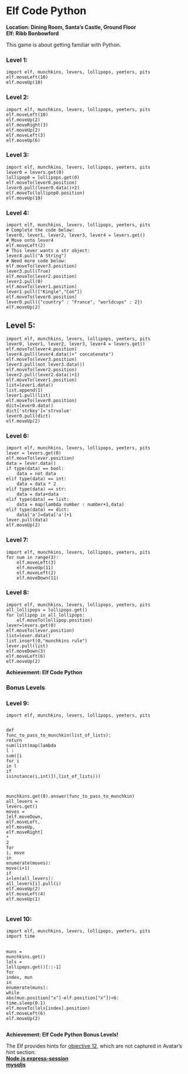 <h1 id="elf-code-python">Elf Code Python</h1>
<p><strong>Location: Dining Room, Santa’s Castle, Ground Floor</strong><br>
<strong>Elf: Ribb Bonbowford</strong></p>
<p>This game is about getting familiar with Python.</p>
<h3 id="level-1">Level 1:</h3>
<pre class=" language-python"><code class="prism  language-python"><span class="token keyword">import</span> elf<span class="token punctuation">,</span> munchkins<span class="token punctuation">,</span> levers<span class="token punctuation">,</span> lollipops<span class="token punctuation">,</span> yeeters<span class="token punctuation">,</span> pits
elf<span class="token punctuation">.</span>moveLeft<span class="token punctuation">(</span><span class="token number">10</span><span class="token punctuation">)</span>
elf<span class="token punctuation">.</span>moveUp<span class="token punctuation">(</span><span class="token number">10</span><span class="token punctuation">)</span>
</code></pre>
<h3 id="level-2">Level 2:</h3>
<pre class=" language-python"><code class="prism  language-python"><span class="token keyword">import</span> elf<span class="token punctuation">,</span> munchkins<span class="token punctuation">,</span> levers<span class="token punctuation">,</span> lollipops<span class="token punctuation">,</span> yeeters<span class="token punctuation">,</span> pits
elf<span class="token punctuation">.</span>moveLeft<span class="token punctuation">(</span><span class="token number">10</span><span class="token punctuation">)</span>
elf<span class="token punctuation">.</span>moveUp<span class="token punctuation">(</span><span class="token number">2</span><span class="token punctuation">)</span>
elf<span class="token punctuation">.</span>moveRight<span class="token punctuation">(</span><span class="token number">3</span><span class="token punctuation">)</span>
elf<span class="token punctuation">.</span>moveUp<span class="token punctuation">(</span><span class="token number">2</span><span class="token punctuation">)</span>
elf<span class="token punctuation">.</span>moveLeft<span class="token punctuation">(</span><span class="token number">3</span><span class="token punctuation">)</span>
elf<span class="token punctuation">.</span>moveUp<span class="token punctuation">(</span><span class="token number">6</span><span class="token punctuation">)</span>
</code></pre>
<h3 id="level-3">Level 3:</h3>
<pre class=" language-python"><code class="prism  language-python"><span class="token keyword">import</span> elf<span class="token punctuation">,</span> munchkins<span class="token punctuation">,</span> levers<span class="token punctuation">,</span> lollipops<span class="token punctuation">,</span> yeeters<span class="token punctuation">,</span> pits
lever0 <span class="token operator">=</span> levers<span class="token punctuation">.</span>get<span class="token punctuation">(</span><span class="token number">0</span><span class="token punctuation">)</span>
lollipop0 <span class="token operator">=</span> lollipops<span class="token punctuation">.</span>get<span class="token punctuation">(</span><span class="token number">0</span><span class="token punctuation">)</span>
elf<span class="token punctuation">.</span>moveTo<span class="token punctuation">(</span>lever0<span class="token punctuation">.</span>position<span class="token punctuation">)</span>
lever0<span class="token punctuation">.</span>pull<span class="token punctuation">(</span>lever0<span class="token punctuation">.</span>data<span class="token punctuation">(</span><span class="token punctuation">)</span><span class="token operator">+</span><span class="token number">2</span><span class="token punctuation">)</span>
elf<span class="token punctuation">.</span>moveTo<span class="token punctuation">(</span>lollipop0<span class="token punctuation">.</span>position<span class="token punctuation">)</span>
elf<span class="token punctuation">.</span>moveUp<span class="token punctuation">(</span><span class="token number">10</span><span class="token punctuation">)</span>
</code></pre>
<h3 id="level-4">Level 4:</h3>
<pre class=" language-python"><code class="prism  language-python"><span class="token keyword">import</span> elf<span class="token punctuation">,</span> munchkins<span class="token punctuation">,</span> levers<span class="token punctuation">,</span> lollipops<span class="token punctuation">,</span> yeeters<span class="token punctuation">,</span> pits
<span class="token comment"># Complete the code below:</span>
lever0<span class="token punctuation">,</span> lever1<span class="token punctuation">,</span> lever2<span class="token punctuation">,</span> lever3<span class="token punctuation">,</span> lever4 <span class="token operator">=</span> levers<span class="token punctuation">.</span>get<span class="token punctuation">(</span><span class="token punctuation">)</span>
<span class="token comment"># Move onto lever4</span>
elf<span class="token punctuation">.</span>moveLeft<span class="token punctuation">(</span><span class="token number">2</span><span class="token punctuation">)</span>
<span class="token comment"># This lever wants a str object:</span>
lever4<span class="token punctuation">.</span>pull<span class="token punctuation">(</span><span class="token string">"A String"</span><span class="token punctuation">)</span>
<span class="token comment"># Need more code below:</span>
elf<span class="token punctuation">.</span>moveTo<span class="token punctuation">(</span>lever3<span class="token punctuation">.</span>position<span class="token punctuation">)</span>
lever3<span class="token punctuation">.</span>pull<span class="token punctuation">(</span><span class="token boolean">True</span><span class="token punctuation">)</span>
elf<span class="token punctuation">.</span>moveTo<span class="token punctuation">(</span>lever2<span class="token punctuation">.</span>position<span class="token punctuation">)</span>
lever2<span class="token punctuation">.</span>pull<span class="token punctuation">(</span><span class="token number">0</span><span class="token punctuation">)</span>
elf<span class="token punctuation">.</span>moveTo<span class="token punctuation">(</span>lever1<span class="token punctuation">.</span>position<span class="token punctuation">)</span>
lever1<span class="token punctuation">.</span>pull<span class="token punctuation">(</span><span class="token punctuation">[</span><span class="token string">"Kingle"</span><span class="token punctuation">,</span><span class="token string">"Con"</span><span class="token punctuation">]</span><span class="token punctuation">)</span>
elf<span class="token punctuation">.</span>moveTo<span class="token punctuation">(</span>lever0<span class="token punctuation">.</span>position<span class="token punctuation">)</span>
lever0<span class="token punctuation">.</span>pull<span class="token punctuation">(</span><span class="token punctuation">{</span><span class="token string">"country"</span> <span class="token punctuation">:</span> <span class="token string">"France"</span><span class="token punctuation">,</span> <span class="token string">"worldcups"</span> <span class="token punctuation">:</span> <span class="token number">2</span><span class="token punctuation">}</span><span class="token punctuation">)</span>
elf<span class="token punctuation">.</span>moveUp<span class="token punctuation">(</span><span class="token number">2</span><span class="token punctuation">)</span>
</code></pre>
<h2 id="level-5">Level 5:</h2>
<pre class=" language-python"><code class="prism  language-python"><span class="token keyword">import</span> elf<span class="token punctuation">,</span> munchkins<span class="token punctuation">,</span> levers<span class="token punctuation">,</span> lollipops<span class="token punctuation">,</span> yeeters<span class="token punctuation">,</span> pits
lever0<span class="token punctuation">,</span> lever1<span class="token punctuation">,</span> lever2<span class="token punctuation">,</span> lever3<span class="token punctuation">,</span> lever4 <span class="token operator">=</span> levers<span class="token punctuation">.</span>get<span class="token punctuation">(</span><span class="token punctuation">)</span>
elf<span class="token punctuation">.</span>moveTo<span class="token punctuation">(</span>lever4<span class="token punctuation">.</span>position<span class="token punctuation">)</span>
lever4<span class="token punctuation">.</span>pull<span class="token punctuation">(</span>lever4<span class="token punctuation">.</span>data<span class="token punctuation">(</span><span class="token punctuation">)</span><span class="token operator">+</span><span class="token string">" concatenate"</span><span class="token punctuation">)</span>
elf<span class="token punctuation">.</span>moveTo<span class="token punctuation">(</span>lever3<span class="token punctuation">.</span>position<span class="token punctuation">)</span>
lever3<span class="token punctuation">.</span>pull<span class="token punctuation">(</span><span class="token operator">not</span> lever3<span class="token punctuation">.</span>data<span class="token punctuation">(</span><span class="token punctuation">)</span><span class="token punctuation">)</span>
elf<span class="token punctuation">.</span>moveTo<span class="token punctuation">(</span>lever2<span class="token punctuation">.</span>position<span class="token punctuation">)</span>
lever2<span class="token punctuation">.</span>pull<span class="token punctuation">(</span>lever2<span class="token punctuation">.</span>data<span class="token punctuation">(</span><span class="token punctuation">)</span><span class="token operator">+</span><span class="token number">1</span><span class="token punctuation">)</span>
elf<span class="token punctuation">.</span>moveTo<span class="token punctuation">(</span>lever1<span class="token punctuation">.</span>position<span class="token punctuation">)</span>
<span class="token builtin">list</span><span class="token operator">=</span>lever1<span class="token punctuation">.</span>data<span class="token punctuation">(</span><span class="token punctuation">)</span>
<span class="token builtin">list</span><span class="token punctuation">.</span>append<span class="token punctuation">(</span><span class="token number">1</span><span class="token punctuation">)</span>
lever1<span class="token punctuation">.</span>pull<span class="token punctuation">(</span><span class="token builtin">list</span><span class="token punctuation">)</span>
elf<span class="token punctuation">.</span>moveTo<span class="token punctuation">(</span>lever0<span class="token punctuation">.</span>position<span class="token punctuation">)</span>
<span class="token builtin">dict</span><span class="token operator">=</span>lever0<span class="token punctuation">.</span>data<span class="token punctuation">(</span><span class="token punctuation">)</span>
<span class="token builtin">dict</span><span class="token punctuation">[</span><span class="token string">'strkey'</span><span class="token punctuation">]</span><span class="token operator">=</span><span class="token string">'strvalue'</span>
lever0<span class="token punctuation">.</span>pull<span class="token punctuation">(</span><span class="token builtin">dict</span><span class="token punctuation">)</span>
elf<span class="token punctuation">.</span>moveUp<span class="token punctuation">(</span><span class="token number">2</span><span class="token punctuation">)</span>
</code></pre>
<h3 id="level-6">Level 6:</h3>
<pre class=" language-python"><code class="prism  language-python"><span class="token keyword">import</span> elf<span class="token punctuation">,</span> munchkins<span class="token punctuation">,</span> levers<span class="token punctuation">,</span> lollipops<span class="token punctuation">,</span> yeeters<span class="token punctuation">,</span> pits
lever <span class="token operator">=</span> levers<span class="token punctuation">.</span>get<span class="token punctuation">(</span><span class="token number">0</span><span class="token punctuation">)</span>
elf<span class="token punctuation">.</span>moveTo<span class="token punctuation">(</span>lever<span class="token punctuation">.</span>position<span class="token punctuation">)</span>
data <span class="token operator">=</span> lever<span class="token punctuation">.</span>data<span class="token punctuation">(</span><span class="token punctuation">)</span>
<span class="token keyword">if</span> <span class="token builtin">type</span><span class="token punctuation">(</span>data<span class="token punctuation">)</span> <span class="token operator">==</span> <span class="token builtin">bool</span><span class="token punctuation">:</span>
    data <span class="token operator">=</span> <span class="token operator">not</span> data
<span class="token keyword">elif</span> <span class="token builtin">type</span><span class="token punctuation">(</span>data<span class="token punctuation">)</span> <span class="token operator">==</span> <span class="token builtin">int</span><span class="token punctuation">:</span>
    data <span class="token operator">=</span> data <span class="token operator">*</span> <span class="token number">2</span> 
<span class="token keyword">elif</span> <span class="token builtin">type</span><span class="token punctuation">(</span>data<span class="token punctuation">)</span> <span class="token operator">==</span> <span class="token builtin">str</span><span class="token punctuation">:</span>
    data <span class="token operator">=</span> data<span class="token operator">+</span>data
<span class="token keyword">elif</span> <span class="token builtin">type</span><span class="token punctuation">(</span>data<span class="token punctuation">)</span> <span class="token operator">==</span> <span class="token builtin">list</span><span class="token punctuation">:</span>
    data <span class="token operator">=</span> <span class="token builtin">map</span><span class="token punctuation">(</span><span class="token keyword">lambda</span> number <span class="token punctuation">:</span> number<span class="token operator">+</span><span class="token number">1</span><span class="token punctuation">,</span>data<span class="token punctuation">)</span>
<span class="token keyword">elif</span> <span class="token builtin">type</span><span class="token punctuation">(</span>data<span class="token punctuation">)</span> <span class="token operator">==</span> <span class="token builtin">dict</span><span class="token punctuation">:</span>
    data<span class="token punctuation">[</span><span class="token string">'a'</span><span class="token punctuation">]</span><span class="token operator">=</span>data<span class="token punctuation">[</span><span class="token string">'a'</span><span class="token punctuation">]</span><span class="token operator">+</span><span class="token number">1</span>
lever<span class="token punctuation">.</span>pull<span class="token punctuation">(</span>data<span class="token punctuation">)</span>
elf<span class="token punctuation">.</span>moveUp<span class="token punctuation">(</span><span class="token number">2</span><span class="token punctuation">)</span>
</code></pre>
<h3 id="level-7">Level 7:</h3>
<pre class=" language-python"><code class="prism  language-python"><span class="token keyword">import</span> elf<span class="token punctuation">,</span> munchkins<span class="token punctuation">,</span> levers<span class="token punctuation">,</span> lollipops<span class="token punctuation">,</span> yeeters<span class="token punctuation">,</span> pits
<span class="token keyword">for</span> num <span class="token keyword">in</span> <span class="token builtin">range</span><span class="token punctuation">(</span><span class="token number">3</span><span class="token punctuation">)</span><span class="token punctuation">:</span>
    elf<span class="token punctuation">.</span>moveLeft<span class="token punctuation">(</span><span class="token number">3</span><span class="token punctuation">)</span>
    elf<span class="token punctuation">.</span>moveUp<span class="token punctuation">(</span><span class="token number">11</span><span class="token punctuation">)</span>
    elf<span class="token punctuation">.</span>moveLeft<span class="token punctuation">(</span><span class="token number">2</span><span class="token punctuation">)</span>
    elf<span class="token punctuation">.</span>moveDown<span class="token punctuation">(</span><span class="token number">11</span><span class="token punctuation">)</span>
</code></pre>
<h3 id="level-8">Level 8:</h3>
<pre class=" language-python"><code class="prism  language-python"><span class="token keyword">import</span> elf<span class="token punctuation">,</span> munchkins<span class="token punctuation">,</span> levers<span class="token punctuation">,</span> lollipops<span class="token punctuation">,</span> yeeters<span class="token punctuation">,</span> pits
all_lollipops <span class="token operator">=</span> lollipops<span class="token punctuation">.</span>get<span class="token punctuation">(</span><span class="token punctuation">)</span>
<span class="token keyword">for</span> lollipop <span class="token keyword">in</span> all_lollipops<span class="token punctuation">:</span>
    elf<span class="token punctuation">.</span>moveTo<span class="token punctuation">(</span>lollipop<span class="token punctuation">.</span>position<span class="token punctuation">)</span>
lever<span class="token operator">=</span>levers<span class="token punctuation">.</span>get<span class="token punctuation">(</span><span class="token number">0</span><span class="token punctuation">)</span>
elf<span class="token punctuation">.</span>moveTo<span class="token punctuation">(</span>lever<span class="token punctuation">.</span>position<span class="token punctuation">)</span>
<span class="token builtin">list</span><span class="token operator">=</span>lever<span class="token punctuation">.</span>data<span class="token punctuation">(</span><span class="token punctuation">)</span>
<span class="token builtin">list</span><span class="token punctuation">.</span>insert<span class="token punctuation">(</span><span class="token number">0</span><span class="token punctuation">,</span><span class="token string">"munchkins rule"</span><span class="token punctuation">)</span>
lever<span class="token punctuation">.</span>pull<span class="token punctuation">(</span><span class="token builtin">list</span><span class="token punctuation">)</span>
elf<span class="token punctuation">.</span>moveDown<span class="token punctuation">(</span><span class="token number">3</span><span class="token punctuation">)</span>
elf<span class="token punctuation">.</span>moveLeft<span class="token punctuation">(</span><span class="token number">6</span><span class="token punctuation">)</span>
elf<span class="token punctuation">.</span>moveUp<span class="token punctuation">(</span><span class="token number">2</span><span class="token punctuation">)</span>
</code></pre>
<p><strong>Achievement: Elf Code Python</strong></p>
<h3 id="bonus-levels">Bonus Levels</h3>
<h3 id="level-9">Level 9:</h3>
<pre class=" language-python"><code class="prism  language-python"><span class="token keyword">import</span> elf<span class="token punctuation">,</span> munchkins<span class="token punctuation">,</span> levers<span class="token punctuation">,</span> lollipops<span class="token punctuation">,</span> yeeters<span class="token punctuation">,</span> pits

<span class="token keyword">def</span> <span class="token function">func_to_pass_to_munchkin</span><span class="token punctuation">(</span>list_of_lists<span class="token punctuation">)</span><span class="token punctuation">:</span>
    <span class="token keyword">return</span> <span class="token builtin">sum</span><span class="token punctuation">(</span><span class="token builtin">list</span><span class="token punctuation">(</span><span class="token builtin">map</span><span class="token punctuation">(</span><span class="token keyword">lambda</span> l <span class="token punctuation">:</span> <span class="token builtin">sum</span><span class="token punctuation">(</span><span class="token punctuation">[</span>i <span class="token keyword">for</span> i <span class="token keyword">in</span> l <span class="token keyword">if</span> <span class="token builtin">isinstance</span><span class="token punctuation">(</span>i<span class="token punctuation">,</span><span class="token builtin">int</span><span class="token punctuation">)</span><span class="token punctuation">]</span><span class="token punctuation">)</span><span class="token punctuation">,</span>list_of_lists<span class="token punctuation">)</span><span class="token punctuation">)</span><span class="token punctuation">)</span>

munchkins<span class="token punctuation">.</span>get<span class="token punctuation">(</span><span class="token number">0</span><span class="token punctuation">)</span><span class="token punctuation">.</span>answer<span class="token punctuation">(</span>func_to_pass_to_munchkin<span class="token punctuation">)</span>
all_levers <span class="token operator">=</span> levers<span class="token punctuation">.</span>get<span class="token punctuation">(</span><span class="token punctuation">)</span>
moves <span class="token operator">=</span> <span class="token punctuation">[</span>elf<span class="token punctuation">.</span>moveDown<span class="token punctuation">,</span> elf<span class="token punctuation">.</span>moveLeft<span class="token punctuation">,</span> elf<span class="token punctuation">.</span>moveUp<span class="token punctuation">,</span> elf<span class="token punctuation">.</span>moveRight<span class="token punctuation">]</span> <span class="token operator">*</span> <span class="token number">2</span>
<span class="token keyword">for</span> i<span class="token punctuation">,</span> move <span class="token keyword">in</span> <span class="token builtin">enumerate</span><span class="token punctuation">(</span>moves<span class="token punctuation">)</span><span class="token punctuation">:</span>
    move<span class="token punctuation">(</span>i<span class="token operator">+</span><span class="token number">1</span><span class="token punctuation">)</span>
    <span class="token keyword">if</span> i<span class="token operator">&lt;</span><span class="token builtin">len</span><span class="token punctuation">(</span>all_levers<span class="token punctuation">)</span><span class="token punctuation">:</span>
      all_levers<span class="token punctuation">[</span>i<span class="token punctuation">]</span><span class="token punctuation">.</span>pull<span class="token punctuation">(</span>i<span class="token punctuation">)</span>
elf<span class="token punctuation">.</span>moveUp<span class="token punctuation">(</span><span class="token number">2</span><span class="token punctuation">)</span>
elf<span class="token punctuation">.</span>moveLeft<span class="token punctuation">(</span><span class="token number">4</span><span class="token punctuation">)</span>
elf<span class="token punctuation">.</span>moveUp<span class="token punctuation">(</span><span class="token number">1</span><span class="token punctuation">)</span>
</code></pre>
<h3 id="level-10">Level 10:</h3>
<pre class=" language-python"><code class="prism  language-python"><span class="token keyword">import</span> elf<span class="token punctuation">,</span> munchkins<span class="token punctuation">,</span> levers<span class="token punctuation">,</span> lollipops<span class="token punctuation">,</span> yeeters<span class="token punctuation">,</span> pits
<span class="token keyword">import</span> time
 
muns <span class="token operator">=</span> munchkins<span class="token punctuation">.</span>get<span class="token punctuation">(</span><span class="token punctuation">)</span>
lols <span class="token operator">=</span> lollipops<span class="token punctuation">.</span>get<span class="token punctuation">(</span><span class="token punctuation">)</span><span class="token punctuation">[</span><span class="token punctuation">:</span><span class="token punctuation">:</span><span class="token operator">-</span><span class="token number">1</span><span class="token punctuation">]</span>
<span class="token keyword">for</span> index<span class="token punctuation">,</span> mun <span class="token keyword">in</span> <span class="token builtin">enumerate</span><span class="token punctuation">(</span>muns<span class="token punctuation">)</span><span class="token punctuation">:</span>
  <span class="token keyword">while</span> <span class="token builtin">abs</span><span class="token punctuation">(</span>mun<span class="token punctuation">.</span>position<span class="token punctuation">[</span><span class="token string">"x"</span><span class="token punctuation">]</span><span class="token operator">-</span>elf<span class="token punctuation">.</span>position<span class="token punctuation">[</span><span class="token string">"x"</span><span class="token punctuation">]</span><span class="token punctuation">)</span><span class="token operator">&lt;</span><span class="token number">6</span><span class="token punctuation">:</span>
    time<span class="token punctuation">.</span>sleep<span class="token punctuation">(</span><span class="token number">0.1</span><span class="token punctuation">)</span>
  elf<span class="token punctuation">.</span>moveTo<span class="token punctuation">(</span>lols<span class="token punctuation">[</span>index<span class="token punctuation">]</span><span class="token punctuation">.</span>position<span class="token punctuation">)</span>
elf<span class="token punctuation">.</span>moveLeft<span class="token punctuation">(</span><span class="token number">6</span><span class="token punctuation">)</span>
elf<span class="token punctuation">.</span>moveUp<span class="token punctuation">(</span><span class="token number">2</span><span class="token punctuation">)</span>
</code></pre>
<p><strong>Achievement: Elf Code Python Bonus Levels!</strong></p>
<p>The Elf provides hints for <a href="https://github.com/joergschwarzwaelder/hhc2021/tree/master/Objective-12">objective 12</a>, which are not captured in Avatar’s hint section:<br>
<strong><a href="https://www.npmjs.com/package/express-session">Node.js express-session</a></strong><br>
<strong><a href="https://github.com/mysqljs/mysql">mysqljs</a></strong></p>

